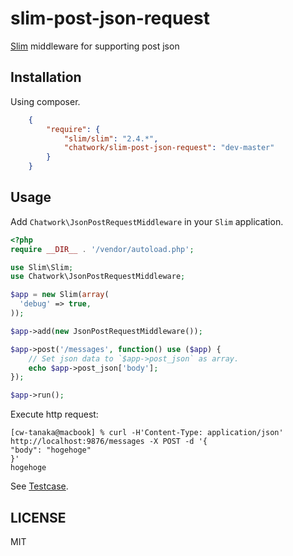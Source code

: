 slim-post-json-request
======================

[Slim](https://github.com/codeguy/Slim) middleware for supporting post json

## Installation

Using composer. 

```json
    {
        "require": {
            "slim/slim": "2.4.*",
            "chatwork/slim-post-json-request": "dev-master"
        }
    }
```


## Usage

Add `Chatwork\JsonPostRequestMiddleware` in your `Slim` application.

```php
<?php
require __DIR__ . '/vendor/autoload.php';

use Slim\Slim;
use Chatwork\JsonPostRequestMiddleware;

$app = new Slim(array(
  'debug' => true,
));

$app->add(new JsonPostRequestMiddleware());

$app->post('/messages', function() use ($app) {
    // Set json data to `$app->post_json` as array.
    echo $app->post_json['body'];
});

$app->run();
```

Execute http request:

```
[cw-tanaka@macbook] % curl -H'Content-Type: application/json' http://localhost:9876/messages -X POST -d '{
"body": "hogehoge"
}'
hogehoge
```

See [Testcase](https://github.com/chatwork/slim-post-json-request/blob/master/tests/JsonPostRequestMiddlewareTest.php).

## LICENSE

MIT
